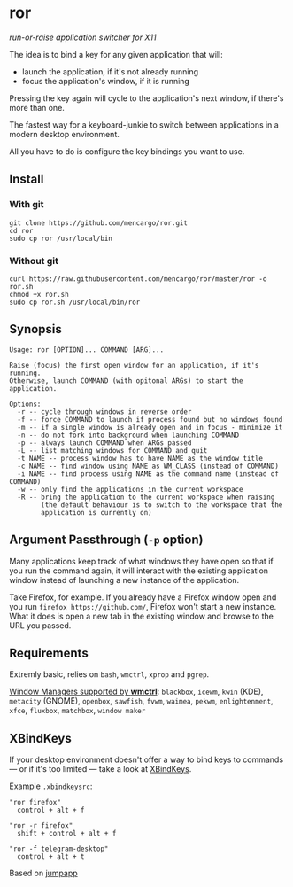 # ror

*run-or-raise application switcher for X11*

The idea is to bind a key for any given application that will:

- launch the application, if it's not already running
- focus the application's window, if it is running

Pressing the key again will cycle to the application's next window, if there's more than one.

The fastest way for a keyboard-junkie to switch between applications in a modern desktop environment.

All you have to do is configure the key bindings you want to use.

## Install
### With git
```
git clone https://github.com/mencargo/ror.git
cd ror
sudo cp ror /usr/local/bin
```
### Without git
```
curl https://raw.githubusercontent.com/mencargo/ror/master/ror -o ror.sh
chmod +x ror.sh
sudo cp ror.sh /usr/local/bin/ror
```

## Synopsis
```
Usage: ror [OPTION]... COMMAND [ARG]...

Raise (focus) the first open window for an application, if it's running.
Otherwise, launch COMMAND (with opitonal ARGs) to start the application.

Options:
  -r -- cycle through windows in reverse order
  -f -- force COMMAND to launch if process found but no windows found
  -m -- if a single window is already open and in focus - minimize it
  -n -- do not fork into background when launching COMMAND
  -p -- always launch COMMAND when ARGs passed
  -L -- list matching windows for COMMAND and quit
  -t NAME -- process window has to have NAME as the window title
  -c NAME -- find window using NAME as WM_CLASS (instead of COMMAND)
  -i NAME -- find process using NAME as the command name (instead of COMMAND)
  -w -- only find the applications in the current workspace
  -R -- bring the application to the current workspace when raising
        (the default behaviour is to switch to the workspace that the
        application is currently on)
```

## Argument Passthrough (`-p` option)

Many applications keep track of what windows they have open so that if you run
the command again, it will interact with the existing application window
instead of launching a new instance of the application.

Take Firefox, for example. If you already have a Firefox window open and you
run `firefox https://github.com/`, Firefox won't start a new instance. What it
does is open a new tab in the existing window and browse to the URL you passed.

## Requirements

Extremly basic, relies on `bash`, `wmctrl`, `xprop` and `pgrep`.

[Window Managers supported by **wmctrl**](http://tripie.sweb.cz/utils/wmctrl/#about):
`blackbox`,
`icewm`,
`kwin` (KDE),
`metacity` (GNOME),
`openbox`,
`sawfish`,
`fvwm`,
`waimea`,
`pekwm`,
`enlightenment`,
`xfce`,
`fluxbox`,
`matchbox`,
`window maker`

## XBindKeys

If your desktop environment doesn't offer a way to bind keys to commands — or if it's too limited — take a look at [XBindKeys](http://www.nongnu.org/xbindkeys/xbindkeys.html).

Example `.xbindkeysrc`:
```
"ror firefox"
  control + alt + f

"ror -r firefox"
  shift + control + alt + f

"ror -f telegram-desktop"
  control + alt + t
```

Based on [jumpapp](https://github.com/mkropat/jumpapp)

